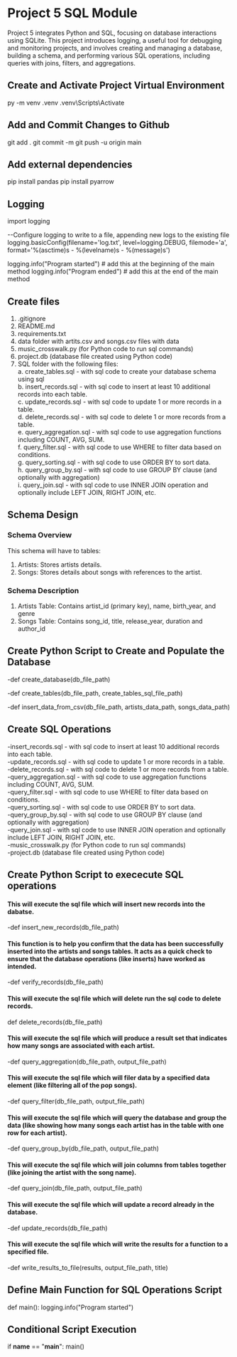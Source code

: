 # Project 5 SQL Module
Project 5 integrates Python and SQL, focusing on database interactions using SQLite. This project introduces logging, a useful tool for debugging and monitoring projects, and involves creating and managing a database, building a schema, and performing various SQL operations, including queries with joins, filters, and aggregations.

## Create and Activate Project Virtual Environment
py -m venv .venv
.venv\Scripts\Activate

## Add and Commit Changes to Github
git add . git commit -m git push -u origin main

## Add external dependencies
pip install pandas pip install pyarrow

##  Logging
import logging

--Configure logging to write to a file, appending new logs to the existing file
logging.basicConfig(filename='log.txt', level=logging.DEBUG, filemode='a', format='%(asctime)s - %(levelname)s - %(message)s')

logging.info("Program started") # add this at the beginning of the main method
logging.info("Program ended")  # add this at the end of the main method

## Create files
1.  .gitignore  
2.  README.md 
3.  requirements.txt 
4.  data folder with artits.csv  and songs.csv files with data 
5.  music_crosswalk.py (for Python code to run sql commands)    
6.  project.db (database file created using Python code)  
5.  SQL folder with the following files:  
        a.  create_tables.sql - with sql code to create your database schema using sql  
        b.  insert_records.sql - with sql code to insert at least 10 additional records into each table.  
        c.  update_records.sql - with sql code to update 1 or more records in a table.  
        d.  delete_records.sql - with sql code to delete 1 or more records from a table.  
        e.  query_aggregation.sql - with sql code to use aggregation functions including COUNT, AVG, SUM.  
        f.  query_filter.sql - with sql code to use WHERE to filter data based on conditions.  
        g.  query_sorting.sql - with sql code to use ORDER BY to sort data.  
        h.  query_group_by.sql - with sql code to use GROUP BY clause (and optionally with aggregation)  
        i.  query_join.sql - with sql code to use INNER JOIN operation and optionally include LEFT JOIN, RIGHT JOIN, etc.  
 

## Schema Design  
### Schema Overview  
This schema will have to tables:  
1.  Artists:  Stores artists details.  
2.  Songs:  Stores details about songs with references to the artist.  

### Schema Description
1.  Artists Table: Contains artist_id (primary key), name, birth_year, and genre  
2.  Songs Table: Contains song_id, title, release_year, duration and author_id 

## Create Python Script to Create and Populate the Database

-def create_database(db_file_path)

-def create_tables(db_file_path, create_tables_sql_file_path)

-def insert_data_from_csv(db_file_path, artists_data_path, songs_data_path)

## Create SQL Operations

-insert_records.sql - with sql code to insert at least 10 additional records into each table.  
-update_records.sql - with sql code to update 1 or more records in a table.  
-delete_records.sql - with sql code to delete 1 or more records from a table.  
-query_aggregation.sql - with sql code to use aggregation functions including COUNT, AVG, SUM.  
-query_filter.sql - with sql code to use WHERE to filter data based on conditions.  
-query_sorting.sql - with sql code to use ORDER BY to sort data.  
-query_group_by.sql - with sql code to use GROUP BY clause (and optionally with aggregation)  
-query_join.sql - with sql code to use INNER JOIN operation and optionally include LEFT JOIN, RIGHT JOIN, etc.  
-music_crosswalk.py (for Python code to run sql commands)  
-project.db (database file created using Python code)    

## Create Python Script to exececute SQL operations  

#### This will execute the sql file which will insert new records into the dabatse.
-def insert_new_records(db_file_path)  

#### This function is to help you confirm that the data has been successfully inserted into the artists and songs tables. It acts as a quick check to ensure that the database operations (like inserts) have worked as intended.  
-def verify_records(db_file_path)  

#### This will execute the sql file which will delete run the sql code to delete records.
def delete_records(db_file_path)  

#### This will execute the sql file which will produce a result set that indicates how many songs are associated with each artist.  
-def query_aggregation(db_file_path, output_file_path)  

#### This will execute the sql file which will filer data by a specified data element (like filtering all of the pop songs).  
-def query_filter(db_file_path, output_file_path)  


#### This will execute the sql file which will query the database and group the data (like showing how many songs each artist has in the table with one row for each artist).  
-def query_group_by(db_file_path, output_file_path)  


#### This will execute the sql file which will join columns from tables together (like joining the artist with the song name).  
-def query_join(db_file_path, output_file_path)  


#### This will execute the sql file which will update a record already in the database.  
-def update_records(db_file_path)  


#### This will execute the sql file which will write the results for a function to a specified file.  
-def write_results_to_file(results, output_file_path, title)  

## Define Main Function for SQL Operations Script 
def main():
    logging.info("Program started")   

##  Conditional Script Execution  
if __name__ == "__main__":
    main() 
